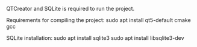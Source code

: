 QTCreator and SQLite is required to run the project.

Requirements for compiling the project:
  sudo apt install qt5-default cmake gcc
  
SQLite installation:
    sudo apt install sqlite3
    sudo apt install libsqlite3-dev
